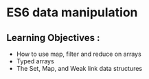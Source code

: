 # ES6 data manipulation
## Learning Objectives :
-   How to use map, filter and reduce on arrays
-   Typed arrays
-   The Set, Map, and Weak link data structures
